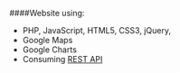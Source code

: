 ####Website using:
* PHP, JavaScript, HTML5, CSS3, jQuery,
* Google Maps
* Google Charts
* Consuming [REST API](https://github.com/denjai/TU-Info/tree/master/api)
